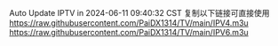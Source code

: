 Auto Update IPTV in 2024-06-11 09:40:32 CST 复制以下链接可直接使用 https://raw.githubusercontent.com/PaiDX1314/TV/main/IPV4.m3u https://raw.githubusercontent.com/PaiDX1314/TV/main/IPV6.m3u
